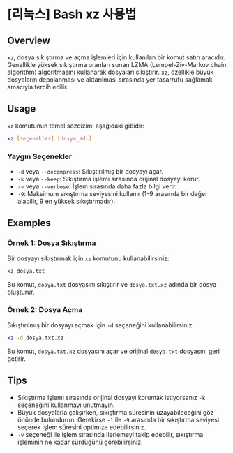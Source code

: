 # [리눅스] Bash xz 사용법

## Overview
`xz`, dosya sıkıştırma ve açma işlemleri için kullanılan bir komut satırı aracıdır. Genellikle yüksek sıkıştırma oranları sunan LZMA (Lempel-Ziv-Markov chain algorithm) algoritmasını kullanarak dosyaları sıkıştırır. `xz`, özellikle büyük dosyaların depolanması ve aktarılması sırasında yer tasarrufu sağlamak amacıyla tercih edilir.

## Usage
`xz` komutunun temel sözdizimi aşağıdaki gibidir:

```bash
xz [seçenekler] [dosya_adı]
```

### Yaygın Seçenekler
- `-d` veya `--decompress`: Sıkıştırılmış bir dosyayı açar.
- `-k` veya `--keep`: Sıkıştırma işlemi sırasında orijinal dosyayı korur.
- `-v` veya `--verbose`: İşlem sırasında daha fazla bilgi verir.
- `-9`: Maksimum sıkıştırma seviyesini kullanır (1-9 arasında bir değer alabilir, 9 en yüksek sıkıştırmadır).

## Examples
### Örnek 1: Dosya Sıkıştırma
Bir dosyayı sıkıştırmak için `xz` komutunu kullanabilirsiniz:

```bash
xz dosya.txt
```
Bu komut, `dosya.txt` dosyasını sıkıştırır ve `dosya.txt.xz` adında bir dosya oluşturur.

### Örnek 2: Dosya Açma
Sıkıştırılmış bir dosyayı açmak için `-d` seçeneğini kullanabilirsiniz:

```bash
xz -d dosya.txt.xz
```
Bu komut, `dosya.txt.xz` dosyasını açar ve orijinal `dosya.txt` dosyasını geri getirir.

## Tips
- Sıkıştırma işlemi sırasında orijinal dosyayı korumak istiyorsanız `-k` seçeneğini kullanmayı unutmayın.
- Büyük dosyalarla çalışırken, sıkıştırma süresinin uzayabileceğini göz önünde bulundurun. Gerekirse `-1` ile `-9` arasında bir sıkıştırma seviyesi seçerek işlem süresini optimize edebilirsiniz.
- `-v` seçeneği ile işlem sırasında ilerlemeyi takip edebilir, sıkıştırma işleminin ne kadar sürdüğünü görebilirsiniz.